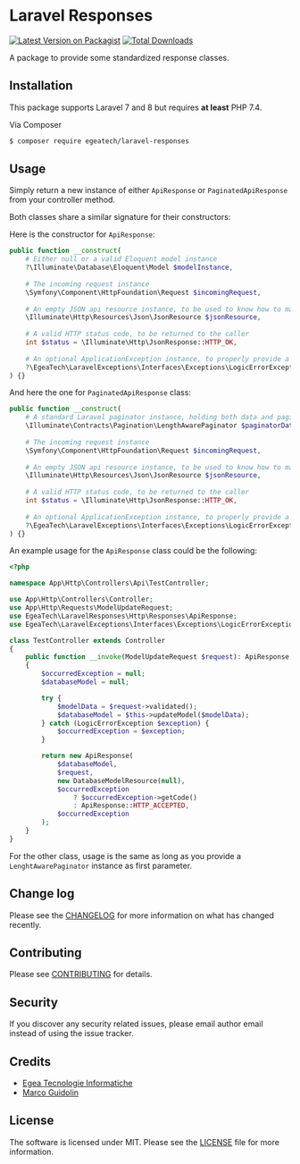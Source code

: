 # Laravel Responses

[![Latest Version on Packagist][ico-version]][link-packagist]
[![Total Downloads][ico-downloads]][link-downloads]

A package to provide some standardized response classes.

## Installation

This package supports Laravel 7 and 8 but requires **at least** PHP 7.4. 

Via Composer

``` bash
$ composer require egeatech/laravel-responses
```

## Usage

Simply return a new instance of either `ApiResponse` or `PaginatedApiResponse` from your controller method.

Both classes share a similar signature for their constructors:

Here is the constructor for `ApiResponse`:

```php
public function __construct(
    # Either null or a valid Eloquent model instance
    ?\Illuminate\Database\Eloquent\Model $modelInstance,
    
    # The incoming request instance
    \Symfony\Component\HttpFoundation\Request $incomingRequest,
    
    # An empty JSON api resource instance, to be used to know how to map response data
    \Illuminate\Http\Resources\Json\JsonResource $jsonResource,
    
    # A valid HTTP status code, to be returned to the caller
    int $status = \Illuminate\Http\JsonResponse::HTTP_OK,
    
    # An optional ApplicationException instance, to properly provide a valid error message representation
    ?\EgeaTech\LaravelExceptions\Interfaces\Exceptions\LogicErrorException $logicException = null 
) {}
```

And here the one for `PaginatedApiResponse` class:

```php
public function __construct(
    # A standard Laravel paginator instance, holding both data and pagination information
    \Illuminate\Contracts\Pagination\LengthAwarePaginator $paginatorData,
    
    # The incoming request instance
    \Symfony\Component\HttpFoundation\Request $incomingRequest,
    
    # An empty JSON api resource instance, to be used to know how to map response data
    \Illuminate\Http\Resources\Json\JsonResource $jsonResource,
    
    # A valid HTTP status code, to be returned to the caller
    int $status = \Illuminate\Http\JsonResponse::HTTP_OK,
    
    # An optional ApplicationException instance, to properly provide a valid error message representation
    ?\EgeaTech\LaravelExceptions\Interfaces\Exceptions\LogicErrorException $logicException = null 
) {}
```

An example usage for the `ApiResponse` class could be the following:

```php
<?php

namespace App\Http\Controllers\Api\TestController;

use App\Http\Controllers\Controller;
use App\Http\Requests\ModelUpdateRequest;
use EgeaTech\LaravelResponses\Http\Responses\ApiResponse;
use EgeaTech\LaravelExceptions\Interfaces\Exceptions\LogicErrorException;

class TestController extends Controller
{
    public function __invoke(ModelUpdateRequest $request): ApiResponse
    {
        $occurredException = null;
        $databaseModel = null;

        try {
            $modelData = $request->validated();
            $databaseModel = $this->updateModel($modelData);
        } catch (LogicErrorException $exception) {
            $occurredException = $exception;
        }

        return new ApiResponse(
            $databaseModel,
            $request,
            new DatabaseModelResource(null),
            $occurredException
                ? $occurredException->getCode()
                : ApiResponse::HTTP_ACCEPTED,
            $occurredException
        );
    }
}
```

For the other class, usage is the same as long as you provide a `LenghtAwarePaginator` instance as first parameter.

## Change log

Please see the [CHANGELOG](CHANGELOG.md) for more information on what has changed recently.

## Contributing

Please see [CONTRIBUTING](CONTRIBUTING.md) for details.

## Security

If you discover any security related issues, please email author email instead of using the issue tracker.

## Credits

- [Egea Tecnologie Informatiche][link-author]
- [Marco Guidolin](mailto:m.guidolin@egeatech.com)

## License

The software is licensed under MIT. Please see the [LICENSE](LICENSE.md) file for more information.

[ico-version]: https://img.shields.io/packagist/v/egeatech/laravel-responses.svg?style=flat-square
[ico-downloads]: https://img.shields.io/packagist/dt/egeatech/laravel-responses.svg?style=flat-square

[link-packagist]: https://packagist.org/packages/egeatech/laravel-responses
[link-downloads]: https://packagist.org/packages/egeatech/laravel-responses
[link-travis]: https://travis-ci.org/egeatech/laravel-responses
[link-author]: https://egeatech.com
